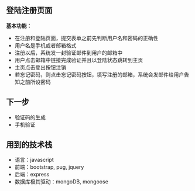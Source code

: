 ## 登陆注册页面 ##

**基本功能：**

- 在注册和登陆页面，提交表单之前先判断用户名和密码的正确性
- 用户名是手机或者邮箱格式
- 注册以后，系统发一封验证邮件到用户的邮箱中
- 用户点击邮箱中链接完成验证并且以登陆状态跳转到主页
- 主页点击登出按钮注销
- 若忘记密码，则点击忘记密码按钮，填写注册的邮箱，系统会发邮件给用户告知之前所设密码

## 下一步 ##

- 验证码的生成
- 手机验证

## 用到的技术栈 ##
- 语言：javascript
- 前端：bootstrap, pug, jquery
- 后端：express
- 数据库极其驱动：mongoDB, mongoose
